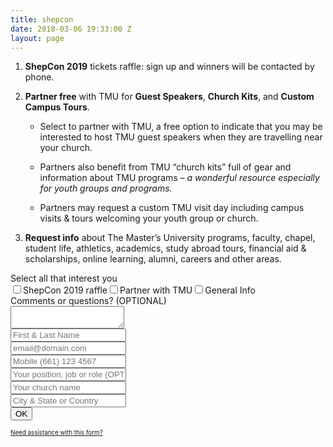 ```yaml
---
title: shepcon
date: 2018-03-06 19:33:00 Z
layout: page
---
```



1. **ShepCon 2019** tickets raffle: sign up and winners will be contacted by phone.

2. **Partner free** with TMU for **Guest Speakers**, **Church Kits**, and **Custom Campus Tours**.

   * Select to partner with TMU, a free option to indicate that you may be interested to host TMU guest speakers when they are travelling near your church.

   * Partners also benefit from TMU “church kits” full of gear and information about TMU programs *– a wonderful resource especially for youth groups and programs.*

   * Partners may request a custom TMU visit day including campus visits & tours welcoming your youth group or church.

3. **Request info** about The Master’s University programs, faculty, chapel, student life, athletics, academics, study abroad tours, financial aid & scholarships, online learning, alumni, careers and other areas.

<!-- FORM: HEAD SECTION -->

<meta http-equiv="Content-Type" content="text/html; charset=utf-8" />
<script type="text/javascript">
document.addEventListener("DOMContentLoaded", function(){
const FORM_TIME_START = Math.floor((new Date).getTime()/1000);
let formElement = document.getElementById("tfa_0");
let appendJsTimerElement = function(){
let formTimeDiff = Math.floor((new Date).getTime()/1000) - FORM_TIME_START;
let cumulatedTimeElement = document.getElementById("tfa_dbCumulatedTime");
if (null !== cumulatedTimeElement) {
let cumulatedTime = parseInt(cumulatedTimeElement.value);
if (null !== cumulatedTime && cumulatedTime > 0) {
formTimeDiff \+= cumulatedTime;
}
}
let jsTimeInput = document.createElement("input");
jsTimeInput.setAttribute("type", "hidden");
jsTimeInput.setAttribute("value", formTimeDiff.toString());
jsTimeInput.setAttribute("name", "tfa_dbElapsedJsTime");
jsTimeInput.setAttribute("id", "tfa_dbElapsedJsTime");
jsTimeInput.setAttribute("autocomplete", "off");
if (null !== formElement) {
formElement.appendChild(jsTimeInput);
}
};
if (null !== formElement) {
if(formElement.addEventListener){
formElement.addEventListener('submit', appendJsTimerElement, false);
} else if(formElement.attachEvent){
formElement.attachEvent('onsubmit', appendJsTimerElement);
}
}
});
</script>



<link href="https://masters.tfaforms.net/form-builder/4.3.0/css/wforms-jsonly.css?v=4617" rel="alternate stylesheet" title="This stylesheet activated by javascript" type="text/css" />
<script type="text/javascript" src="https://masters.tfaforms.net/wForms/3.10/js/wforms.js?v=4617"></script>
<script type="text/javascript">
    wFORMS.behaviors.prefill.skip = false;
</script>

<script type="text/javascript" src="https://masters.tfaforms.net/wForms/3.10/js/localization-en_US.js?v=4617"></script>

<!-- FORM: BODY SECTION -->
<div class="wFormContainer"  >

<style type="text/css">
\#tfa_7-L,
label\[id^="tfa_7\["\] {
width: 530px !important;
}

\#tfa_11,
\*\[id^="tfa_11\["\] {
width: 431.02272px !important;
}
\#tfa_11-D,
\*\[id^="tfa_11\["\]\[class\~="field-container-D"\] {
width: auto !important;
}

\#tfa_11-L,
label\[id^="tfa_11\["\] {
width: 530px !important;
}

\#tfa_1,
\*\[id^="tfa_1\["\] {
width: 420px !important;
}
\#tfa_1-D,
\*\[id^="tfa_1\["\]\[class\~="field-container-D"\] {
width: auto !important;
}

\#tfa_2,
\*\[id^="tfa_2\["\] {
width: 420px !important;
}
\#tfa_2-D,
\*\[id^="tfa_2\["\]\[class\~="field-container-D"\] {
width: auto !important;
}

\#tfa_3,
\*\[id^="tfa_3\["\] {
width: 420px !important;
}
\#tfa_3-D,
\*\[id^="tfa_3\["\]\[class\~="field-container-D"\] {
width: auto !important;
}

\#tfa_3-L,
label\[id^="tfa_3\["\] {
width: 490px !important;
}

\#tfa_4,
\*\[id^="tfa_4\["\] {
width: 420px !important;
}
\#tfa_4-D,
\*\[id^="tfa_4\["\]\[class\~="field-container-D"\] {
width: auto !important;
}

\#tfa_4-L,
label\[id^="tfa_4\["\] {
width: 470px !important;
}

\#tfa_5,
\*\[id^="tfa_5\["\] {
width: 420px !important;
}
\#tfa_5-D,
\*\[id^="tfa_5\["\]\[class\~="field-container-D"\] {
width: auto !important;
}

\#tfa_5-L,
label\[id^="tfa_5\["\] {
width: 490px !important;
}

\#tfa_6,
\*\[id^="tfa_6\["\] {
width: 421.02272px !important;
}
\#tfa_6-D,
\*\[id^="tfa_6\["\]\[class\~="field-container-D"\] {
width: auto !important;
}

\#tfa_6-L,
label\[id^="tfa_6\["\] {
width: 490px !important;
}
</style><div class=""><div class="wForm" id="tfa_0-WRPR" dir="ltr">
<div class="codesection" id="code-tfa_0"></div>
<form method="post" action="https://masters.tfaforms.net/responses/processor" class="hintsBelow labelsAbove" id="tfa_0">
<div class="oneField field-container-D     " id="tfa_7-D">
<label id="tfa_7-L" for="tfa_7" class="label preField ">Select all that interest you</label><br><div class="inputWrapper"><span id="tfa_7" class="choices horizontal "><span class="oneChoice"><input type="checkbox" value="tfa_8" class="" id="tfa_8" name="tfa_8"><label class="label postField" id="tfa_8-L" for="tfa_8">ShepCon 2019 raffle</label></span><span class="oneChoice"><input type="checkbox" value="tfa_9" class="" id="tfa_9" name="tfa_9"><label class="label postField" id="tfa_9-L" for="tfa_9">Partner with TMU</label></span><span class="oneChoice"><input type="checkbox" value="tfa_10" class="" id="tfa_10" name="tfa_10"><label class="label postField" id="tfa_10-L" for="tfa_10">General Info</label></span></span></div>
</div>
<div class="oneField field-container-D   labelsAbove  " id="tfa_11-D">
<label id="tfa_11-L" for="tfa_11" class="label preField ">Comments or questions? (OPTIONAL)</label><br><div class="inputWrapper"><textarea id="tfa_11" name="tfa_11" title="Comments or questions? (OPTIONAL)" class=""></textarea></div>
</div>
<div class="oneField field-container-D   labelsRemoved  " id="tfa_1-D"><div class="inputWrapper"><input type="text" id="tfa_1" name="tfa_1" value="" placeholder="First & Last Name" title="First & Last Name" class="required"></div></div>
<div class="oneField field-container-D   labelsRemoved  " id="tfa_2-D"><div class="inputWrapper"><input type="text" id="tfa_2" name="tfa_2" value="" placeholder="email@domain.com" title="Email address" class="validate-email required"></div></div>
<div class="oneField field-container-D   labelsRemoved  " id="tfa_3-D"><div class="inputWrapper"><input type="text" id="tfa_3" name="tfa_3" value="" placeholder="Mobile (661) 123 4567" autoformat="###-###-####" title="Mobile phone to contact you during G3 Conference" class="validate-custom /^(\[(\]{1}\[0-9\]{3}\[)\]{1}\[.| |-\]{0,1}|^\[0-9\]{3}\[.|-| \]?)?\[0-9\]{3}(.|-| )?\[0-9\]{4}$/ required"></div></div>
<div class="oneField field-container-D   labelsRemoved  " id="tfa_4-D"><div class="inputWrapper"><input type="text" id="tfa_4" name="tfa_4" value="" placeholder="Your position, job or role (OPTIONAL)" title="Your position (ex: Sr Pastor, Worship Leader, Youth Director)" class=""></div></div>
<div class="oneField field-container-D   labelsRemoved  " id="tfa_5-D"><div class="inputWrapper"><input type="text" id="tfa_5" name="tfa_5" value="" placeholder="Your church name" title="Your church name (ex: Grace Community Church)" class="required"></div></div>
<div class="oneField field-container-D   labelsRemoved  " id="tfa_6-D"><div class="inputWrapper"><input type="text" id="tfa_6" name="tfa_6" value="" placeholder="City & State or Country" title="Which state (ex: GA, CA, TX, NY....)" class=""></div></div>
<div class="actions" id="tfa_0-A"><input type="submit" class="primaryAction" value="OK"></div>
<div style="clear:both"></div>
<input type="hidden" value="217739" name="tfa_dbFormId" id="tfa_dbFormId"><input type="hidden" value="" name="tfa_dbResponseId" id="tfa_dbResponseId"><input type="hidden" value="9d9f7d3b772bbd8e1af49005588ff0bf" name="tfa_dbControl" id="tfa_dbControl"><input type="hidden" value="7" name="tfa_dbVersionId" id="tfa_dbVersionId"><input type="hidden" value="" name="tfa_switchedoff" id="tfa_switchedoff">
</form>
</div></div>

<p class="supportInfo" >
<a href="https://masters.tfaforms.net/forms/help/217739" target="new" style="font-size: 0.7em;">
Need assistance with this form?    </a></p>

</div>